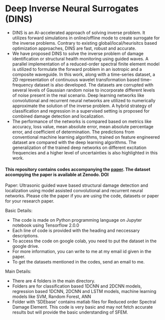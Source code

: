 # Deep Inverse Neural Surrogates (DINS)
* DINS is an AI-accelerated approach of solving inverse problem. It utilizes forward simulations in online/offline mode to create surrogate for the inverse problems. Contrary to existing global/local/heurisitcs based optimization approaches, DINS are fast, robust and accurate.
* We have proposed DINS to solve the inverse problem of damage identification or structural health monitoring using guided waves. A parallel implementation of a reduced-order spectral finite element model is utilized to formulate the forward problem in an isotropic and a composite waveguide. In this work, along with a time-series dataset, a 2D representation of continuous wavelet transformation based time–frequency dataset is also developed. The datasets are corrupted with several levels of Gaussian random noise to incorporate different levels of noise present in the real scenario. Deep learning networks like convolutional and recurrent neural networks are utilized to numerically approximate the solution of the inverse problem. A hybrid strategy of classification and regression in a supervised setting is proposed for combined damage detection and localization.
* The performance of the networks is compared based on metrics like accuracy, loss value, mean absolute error, mean absolute percentage error, and coefficient of determination. The predictions from conventional machine learning algorithms, trained on feature engineered dataset are compared with the deep learning algorithms. The generalization of the trained deep networks on different excitation frequencies and a higher level of uncertainties is also highlighted in this work.

#### This repository contains codes accompanying the [paper](https://doi.org/10.1016/j.eswa.2020.114189). The dataset accompying the paper is available at Zenodo. DOI
Paper: Ultrasonic guided wave based structural damage detection and localization using model assisted convolutional and recurrent neural networks. Please cite the paper if you are using the code, datasets or paper for your research paper.


Basic Details:
* The code is made on Python programming language on Jupyter notebook using Tensorflow 2.0.0
* Each line of code is provided with the heading and neccessary descriptions.
* To access the code on google colab, you need to put the dataset in the google drive. 
* For more information, you can write to me at my email id given in the paper.
* To get the datasets mentioned in the codes, send an email to me.

Main Details:
* There are 4 folders in the main directory.
* Folders are for classification based 1DCNN and 2DCNN models, regression based 1DCNN, 2DCNN and LSTM models, machine learning models like SVM, Random Forest, ANN
* Folder with 'SDEbase' contains matlab files for Reduced order Spectral Damage Element. This code is very basic and may not fetch accurate results but will provide the basic understanding of SFEM.
